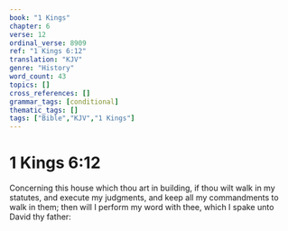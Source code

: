 ```yaml
---
book: "1 Kings"
chapter: 6
verse: 12
ordinal_verse: 8909
ref: "1 Kings 6:12"
translation: "KJV"
genre: "History"
word_count: 43
topics: []
cross_references: []
grammar_tags: [conditional]
thematic_tags: []
tags: ["Bible","KJV","1 Kings"]
---
```


# 1 Kings 6:12

Concerning this house which thou art in building, if thou wilt walk in my statutes, and execute my judgments, and keep all my commandments to walk in them; then will I perform my word with thee, which I spake unto David thy father:
